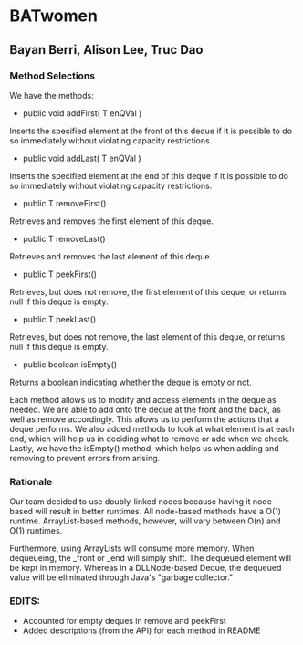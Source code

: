 # BATwomen

## Bayan Berri, Alison Lee, Truc Dao

### Method Selections
We have the methods: 
- public void addFirst( T enQVal ) 

Inserts the specified element at the front of this deque if it is possible to do so immediately without violating capacity restrictions. 
- public void addLast( T enQVal ) 

Inserts the specified element at the end of this deque if it is possible to do so immediately without violating capacity restrictions.
- public T removeFirst()

Retrieves and removes the first element of this deque.
- public T removeLast()

Retrieves and removes the last element of this deque.
- public T peekFirst() 

Retrieves, but does not remove, the first element of this deque, or returns null if this deque is empty.
- public T peekLast() 

Retrieves, but does not remove, the last element of this deque, or returns null if this deque is empty.
- public boolean isEmpty()

Returns a boolean indicating whether the deque is empty or not.

Each method allows us to modify and access elements in the deque as needed. We are able to add onto the deque at the front and the back, as well as remove accordingly. This allows us to perform the actions that a deque performs. We also added methods to look at what element is at each end, which will help us in deciding what to remove or add when we check. Lastly, we have the isEmpty() method, which helps us when adding and removing to prevent errors from arising.
    

### Rationale 
Our team decided to use doubly-linked nodes because having it node-based will result in better runtimes. All node-based methods have a O(1) runtime. ArrayList-based methods, however, will vary between O(n) and O(1) runtimes.
 
Furthermore, using ArrayLists will consume more memory. When dequeueing, the _front or _end will simply shift. The dequeued element will be kept in memory. Whereas in a DLLNode-based Deque, the dequeued value will be eliminated through Java's "garbage collector."


### EDITS:
- Accounted for empty deques in remove and peekFirst
- Added descriptions (from the API) for each method in README
